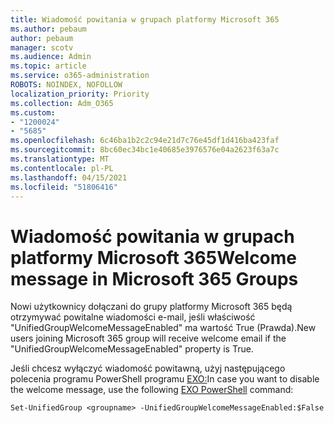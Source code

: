 ```yaml
---
title: Wiadomość powitania w grupach platformy Microsoft 365
ms.author: pebaum
author: pebaum
manager: scotv
ms.audience: Admin
ms.topic: article
ms.service: o365-administration
ROBOTS: NOINDEX, NOFOLLOW
localization_priority: Priority
ms.collection: Adm_O365
ms.custom:
- "1200024"
- "5685"
ms.openlocfilehash: 6c46ba1b2c2c94e21d7c76e45df1d416ba423faf
ms.sourcegitcommit: 8bc60ec34bc1e40685e3976576e04a2623f63a7c
ms.translationtype: MT
ms.contentlocale: pl-PL
ms.lasthandoff: 04/15/2021
ms.locfileid: "51806416"
---
```

# <a name="welcome-message-in-microsoft-365-groups"></a><span data-ttu-id="774cb-102">Wiadomość powitania w grupach platformy Microsoft 365</span><span class="sxs-lookup"><span data-stu-id="774cb-102">Welcome message in Microsoft 365 Groups</span></span>

<span data-ttu-id="774cb-103">Nowi użytkownicy dołączani do grupy platformy Microsoft 365 będą otrzymywać powitalne wiadomości e-mail, jeśli właściwość "UnifiedGroupWelcomeMessageEnabled" ma wartość True (Prawda).</span><span class="sxs-lookup"><span data-stu-id="774cb-103">New users joining Microsoft 365 group will receive welcome email if the "UnifiedGroupWelcomeMessageEnabled" property is True.</span></span>

<span data-ttu-id="774cb-104">Jeśli chcesz wyłączyć wiadomość powitawną, użyj następującego polecenia programu PowerShell programu [EXO:](https://docs.microsoft.com/powershell/exchange/exchange-online/exchange-online-powershell-v2/exchange-online-powershell-v2?view=exchange-ps)</span><span class="sxs-lookup"><span data-stu-id="774cb-104">In case you want to disable the welcome message, use the following [EXO PowerShell](https://docs.microsoft.com/powershell/exchange/exchange-online/exchange-online-powershell-v2/exchange-online-powershell-v2?view=exchange-ps) command:</span></span>

`
Set-UnifiedGroup <groupname> -UnifiedGroupWelcomeMessageEnabled:$False
`

